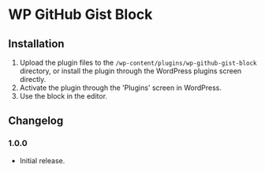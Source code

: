 # WP GitHub Gist Block

## Installation

1. Upload the plugin files to the `/wp-content/plugins/wp-github-gist-block` directory, or install the plugin through the WordPress plugins screen directly.
2. Activate the plugin through the 'Plugins' screen in WordPress.
3. Use the block in the editor.

## Changelog

### 1.0.0
- Initial release.
